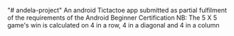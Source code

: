 "# andela-project" 
An android Tictactoe app submitted as partial fulfilment of the requirements of the Android Beginner Certification
NB: The 5 X 5 game's win is calculated on 4 in a row, 4 in a diagonal and 4 in a column
